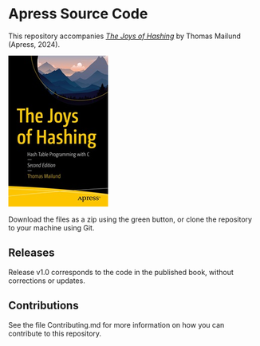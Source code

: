 # Apress Source Code

This repository accompanies [*The Joys of Hashing*]([https://www.link.springer.com/book/10.1007/979-8-8688-0826-5]) by Thomas Mailund (Apress, 2024).

[comment]: #cover
![Cover image](979-8-8688-0825-8.jpg)

Download the files as a zip using the green button, or clone the repository to your machine using Git.

## Releases

Release v1.0 corresponds to the code in the published book, without corrections or updates.

## Contributions

See the file Contributing.md for more information on how you can contribute to this repository.
